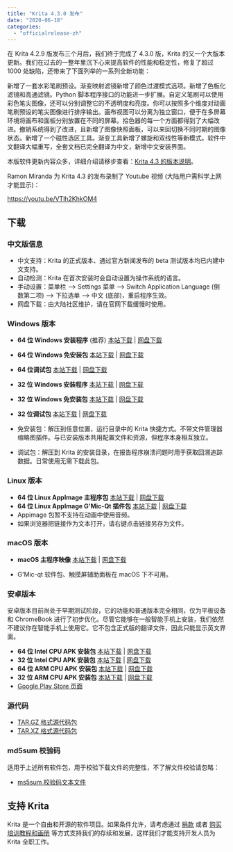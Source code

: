 ```yaml
---
title: "Krita 4.3.0 发布"
date: "2020-06-18"
categories: 
  - "officialrelease-zh"
---
```


在 Krita 4.2.9 版发布三个月后，我们终于完成了 4.3.0 版，Krita 的又一个大版本更新。我们在过去的一整年里沉下心来提高软件的性能和稳定性，修复了超过 1000 处缺陷，还带来了下面列举的一系列全新功能：

新增了一套水彩笔刷预设。渐变映射滤镜新增了颜色过渡模式选项。新增了色板化滤镜和高通滤镜。Python 脚本程序接口的功能进一步扩展。自定义笔刷可以使用彩色笔尖图像，还可以分别调整它的不透明度和亮度。你可以按照多个维度对动画笔刷预设的笔尖图像进行排序输出。画布视图可以分离为独立窗口，便于在多屏幕环境将画布和面板分别放置在不同的屏幕。拾色器的每一个方面都得到了大幅改进。撤销系统得到了改进，且新增了图像快照面板，可以来回切换不同时期的图像状态。新增了一个磁性选区工具。渐变工具新增了螺旋和双线性等新模式。软件中文翻译大幅重写，全套文档已完全翻译为中文，新增中文安装界面。

本版软件更新内容众多，详细介绍请移步查看：[Krita 4.3 的版本说明](https://krita.org/zh/krita-4-3-release-notes-zh/)。

Ramon Miranda 为 Krita 4.3 的发布录制了 Youtube 视频 (大陆用户需科学上网才能显示)：

https://youtu.be/VTlh2KhkOM4

## 下载

### 中文版信息

- 中文支持：Krita 的正式版本、通过官方新闻发布的 beta 测试版本均已内建中文支持。
- 自动检测：Krita 在首次安装时会自动设置为操作系统的语言。
- 手动设置：菜单栏 --> Settings 菜单 --> Switch Application Language (倒数第二项) --> 下拉选单 --> 中文 (底部)，重启程序生效。
- 网盘下载：由大陆社区维护，请在官网下载缓慢时使用。

### Windows 版本

- **64 位 Windows 安装程序** (推荐) [本站下载](https://download.kde.org/stable/krita/4.3.0/krita-x64-4.3.0-setup.exe) | [网盘下载](https://share.weiyun.com/60HLzj6I)
- **64 位 Windows 免安装包** [本站下载](https://download.kde.org/stable/krita/4.3.0/krita-x64-4.3.0.zip) | [网盘下载](https://share.weiyun.com/60HLzj6I)
- **64 位调试包** [本站下载](https://download.kde.org/stable/krita/4.3.0/krita-x64-4.3.0-dbg.zip) | [网盘下载](https://share.weiyun.com/60HLzj6I)

- **32 位 Windows 安装程序** [本站下载](https://download.kde.org/stable/krita/4.3.0/krita-x86-4.3.0-setup.exe) | [网盘下载](https://share.weiyun.com/Otvc2tpi)
- **32 位 Windows 免安装包** [本站下载](https://download.kde.org/stable/krita/4.3.0/krita-x86-4.3.0.zip) | [网盘下载](https://share.weiyun.com/Otvc2tpi)
- **32 位调试包** [本站下载](https://download.kde.org/stable/krita/4.3.0/krita-x86-4.3.0-dbg.zip) | [网盘下载](https://share.weiyun.com/Otvc2tpi)

- 免安装包：解压到任意位置，运行目录中的 Krita 快捷方式。不带文件管理器缩略图插件。与已安装版本共用配置文件和资源，但程序本身相互独立。
- 调试包：解压到 Krita 的安装目录，在报告程序崩溃问题时用于获取回溯追踪数据。日常使用无需下载此包。

### Linux 版本

- **64 位 Linux AppImage 主程序包** [本站下载](https://download.kde.org/stable/krita/4.3.0/krita-4.3.0-x86_64.appimage) | [网盘下载](https://share.weiyun.com/C0gZ6joR)
- **64 位 Linux AppImage G'Mic-Qt 插件包** [本站下载](https://download.kde.org/stable/krita/4.3.0/gmic_krita_qt-x86_64.appimage) | [网盘下载](https://share.weiyun.com/C0gZ6joR)
- Appimage 包暂不支持在动画中使用音频。
- 如果浏览器把链接作为文本打开，请右键点击链接另存为文件。

### macOS 版本

- **macOS 主程序映像** [本站下载](https://download.kde.org/stable/krita/4.3.0/krita-4.3.0.dmg) | [网盘下载](https://share.weiyun.com/gVg0CI53)

- G'Mic-qt 软件包、触摸屏辅助面板在 macOS 下不可用。

### 安卓版本

安卓版本目前尚处于早期测试阶段，它的功能和普通版本完全相同，仅为平板设备和 ChromeBook 进行了初步优化。尽管它能够在一般智能手机上安装，我们依然不建议你在智能手机上使用它。它不包含正式版的翻译文件，因此只能显示英文界面。

- **64 位 Intel CPU APK 安装包** [本站下载](https://download.kde.org/stable/krita/4.3.0/krita-x86_64-release.apk) | [网盘下载](https://share.weiyun.com/he1kczpd)
- **32 位 Intel CPU APK 安装包** [本站下载](https://download.kde.org/stable/krita/4.3.0/krita-x86-release.apk) | [网盘下载](https://share.weiyun.com/he1kczpd)
- **64 位 ARM CPU APK 安装包** [本站下载](https://download.kde.org/stable/krita/4.3.0/krita-arm64-release.apk) | [网盘下载](https://share.weiyun.com/he1kczpd)
- **32 位 ARM CPU APK 安装包** [本站下载](https://download.kde.org/stable/krita/4.3.0/krita-arm32-release.apk) | [网盘下载](https://share.weiyun.com/he1kczpd)
- [Google Play Store 页面](https://play.google.com/store/apps/details?id=org.krita)

### 源代码

- [TAR.GZ 格式源代码包](https://download.kde.org/stable/krita/4.3.0/krita-4.3.0.tar.gz)
- [TAR.XZ 格式源代码包](https://download.kde.org/stable/krita/4.3.0/krita-4.3.0.tar.xz)

### md5sum 校验码

适用于上述所有软件包，用于校验下载文件的完整性，不了解文件校验请忽略：

- [ms5sum 校验码文本文件](https://download.kde.org/stable/krita/4.3.0/md5sum.txt)

## 支持 Krita

Krita 是一个自由和开源的软件项目。如果条件允许，请考虑通过 [捐款](https://krita.org/en/support-us/donations/) 或者 [购买培训教程和画册](https://krita.org/en/support-us/shop) 等方式支持我们的存续和发展，这样我们才能支持开发人员为 Krita 全职工作。
